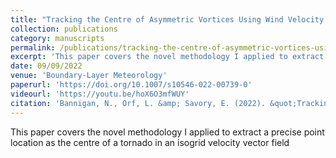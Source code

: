 ```yaml
---
title: "Tracking the Centre of Asymmetric Vortices Using Wind Velocity Vector Data Fields"
collection: publications
category: manuscripts
permalink: /publications/tracking-the-centre-of-asymmetric-vortices-using-wind-velocity-vector-data-fields
excerpt: 'This paper covers the novel methodology I applied to extract a precise point location as the centre of a tornado in an isogrid velocity vector field'
date: 09/09/2022
venue: 'Boundary-Layer Meteorology'
paperurl: 'https://doi.org/10.1007/s10546-022-00739-0'
videourl: 'https://youtu.be/hoX6O3mfWUY'
citation: 'Bannigan, N., Orf, L. &amp; Savory, E. (2022). &quot;Tracking the Centre of Asymmetric Vortices Using Wind Velocity Vector Data Fields.&quot; <i>Boundary-Layer Meteorol</i>. 186.'
---
```

This paper covers the novel methodology I applied to extract a precise point location as the centre of a tornado in an isogrid velocity vector field
